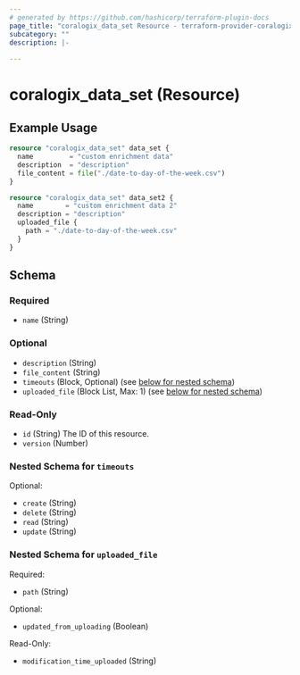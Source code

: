 ```yaml
---
# generated by https://github.com/hashicorp/terraform-plugin-docs
page_title: "coralogix_data_set Resource - terraform-provider-coralogix"
subcategory: ""
description: |-
  
---
```


# coralogix_data_set (Resource)



## Example Usage

```terraform
resource "coralogix_data_set" data_set {
  name         = "custom enrichment data"
  description  = "description"
  file_content = file("./date-to-day-of-the-week.csv")
}

resource "coralogix_data_set" data_set2 {
  name        = "custom enrichment data 2"
  description = "description"
  uploaded_file {
    path = "./date-to-day-of-the-week.csv"
  }
}
```

<!-- schema generated by tfplugindocs -->
## Schema

### Required

- `name` (String)

### Optional

- `description` (String)
- `file_content` (String)
- `timeouts` (Block, Optional) (see [below for nested schema](#nestedblock--timeouts))
- `uploaded_file` (Block List, Max: 1) (see [below for nested schema](#nestedblock--uploaded_file))

### Read-Only

- `id` (String) The ID of this resource.
- `version` (Number)

<a id="nestedblock--timeouts"></a>
### Nested Schema for `timeouts`

Optional:

- `create` (String)
- `delete` (String)
- `read` (String)
- `update` (String)


<a id="nestedblock--uploaded_file"></a>
### Nested Schema for `uploaded_file`

Required:

- `path` (String)

Optional:

- `updated_from_uploading` (Boolean)

Read-Only:

- `modification_time_uploaded` (String)
